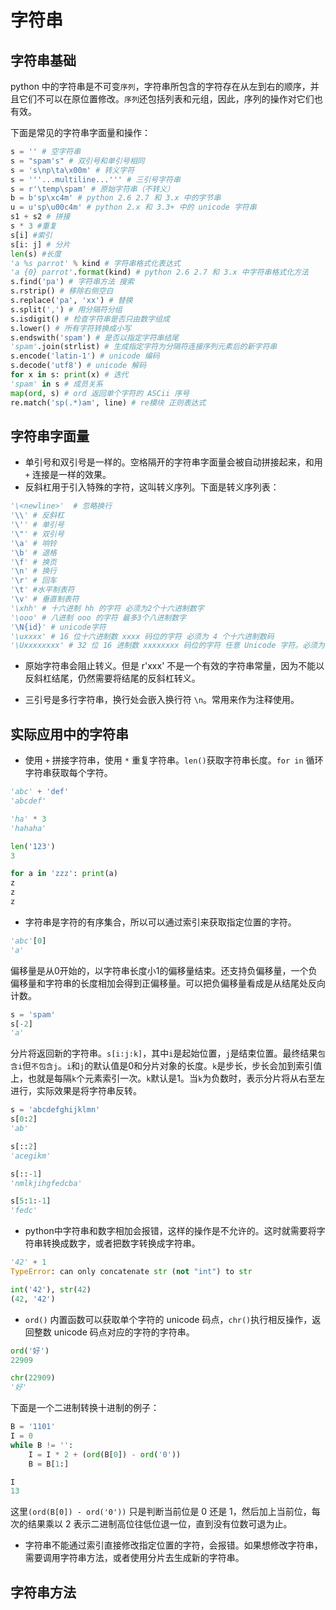 # 字符串

## 字符串基础

python 中的字符串是不可变`序列`，字符串所包含的字符存在从左到右的顺序，并且它们不可以在原位置修改。`序列`还包括列表和元组，因此，序列的操作对它们也有效。<br>

下面是常见的字符串字面量和操作：

```python
s = '' # 空字符串
s = "spam's" # 双引号和单引号相同
s = 's\np\ta\x00m' # 转义字符
s = '''...multiline...''' # 三引号字符串
s = r'\temp\spam' # 原始字符串（不转义）
b = b'sp\xc4m' # python 2.6 2.7 和 3.x 中的字节串
u = u'sp\u00c4m' # python 2.x 和 3.3+ 中的 unicode 字符串
s1 + s2 # 拼接
s * 3 #重复
s[i] #索引
s[i: j] # 分片
len(s) #长度
'a %s parrot' % kind # 字符串格式化表达式
'a {0} parrot'.format(kind) # python 2.6 2.7 和 3.x 中字符串格式化方法
s.find('pa') # 字符串方法 搜索
s.rstrip() # 移除右侧空白
s.replace('pa', 'xx') # 替换
s.split(',') # 用分隔符分组
s.isdigit() # 检查字符串是否只由数字组成
s.lower() # 所有字符转换成小写
s.endswith('spam') # 是否以指定字符串结尾
'spam'.join(strlist) # 生成指定字符为分隔符连接序列元素后的新字符串
s.encode('latin-1') # unicode 编码
s.decode('utf8') # unicode 解码
for x in s: print(x) # 迭代
'spam' in s # 成员关系
map(ord, s) # ord 返回单个字符的 ASCii 序号
re.match('sp(.*)am', line) # re模块 正则表达式
```

## 字符串字面量

* 单引号和双引号是一样的。空格隔开的字符串字面量会被自动拼接起来，和用 `+` 连接是一样的效果。
* 反斜杠用于引入特殊的字符，这叫转义序列。下面是转义序列表：

```python
'\<newline>'  # 忽略换行
'\\' # 反斜杠
'\'' # 单引号
'\"' # 双引号
'\a' # 响铃
'\b' # 退格
'\f' # 换页
'\n' # 换行
'\r' # 回车
'\t' #水平制表符
'\v' # 垂直制表符
'\xhh' # 十六进制 hh 的字符 必须为2个十六进制数字
'\ooo' # 八进制 ooo 的字符 最多3个八进制数字
'\N{id}' # unicode字符
'\uxxxx' # 16 位十六进制数 xxxx 码位的字符 必须为 4 个十六进制数码
'\Uxxxxxxxx' # 32 位 16 进制数 xxxxxxxx 码位的字符 任意 Unicode 字符。必须为 8 个十六进制数码。
```

* 原始字符串会阻止转义。但是 r'xxx\' 不是一个有效的字符串常量，因为不能以反斜杠结尾，仍然需要将结尾的反斜杠转义。

* 三引号是多行字符串，换行处会嵌入换行符 `\n`。常用来作为注释使用。

## 实际应用中的字符串

* 使用 `+` 拼接字符串，使用 `*` 重复字符串。`len()`获取字符串长度。`for in` 循环字符串获取每个字符。

```python
'abc' + 'def'
'abcdef'

'ha' * 3
'hahaha'

len('123')
3

for a in 'zzz': print(a)
z
z
z
```

* 字符串是字符的有序集合，所以可以通过索引来获取指定位置的字符。

```python
'abc'[0]
'a'
```

偏移量是从0开始的，以字符串长度小1的偏移量结束。还支持负偏移量，一个负偏移量和字符串的长度相加会得到正偏移量。可以把负偏移量看成是从结尾处反向计数。

```python
s = 'spam'
s[-2]
'a'
```

分片将返回新的字符串。`s[i:j:k]`，其中`i`是起始位置，`j`是结束位置。最终结果`包含i`但`不包含j`。`i`和`j`的默认值是0和分片对象的长度。`k`是步长，步长会加到索引值上，也就是每隔`k`个元素索引一次。`k`默认是1。当`k`为负数时，表示分片将从右至左进行，实际效果是将字符串反转。

```python
s = 'abcdefghijklmn'
s[0:2]
'ab'

s[::2]
'acegikm'

s[::-1]
'nmlkjihgfedcba'

s[5:1:-1]
'fedc'
```

* python中字符串和数字相加会报错，这样的操作是不允许的。这时就需要将字符串转换成数字，或者把数字转换成字符串。

```python
'42' + 1
TypeError: can only concatenate str (not "int") to str

int('42'), str(42)
(42, '42')
```

* `ord()` 内置函数可以获取单个字符的 unicode 码点，`chr()`执行相反操作，返回整数 unicode 码点对应的字符的字符串。

```python
ord('好')
22909

chr(22909)
'好'
```

下面是一个二进制转换十进制的例子：

```python
B = '1101'
I = 0
while B != '':
    I = I * 2 + (ord(B[0]) - ord('0'))
    B = B[1:]

I
13
```

这里`(ord(B[0]) - ord('0'))` 只是判断当前位是 0 还是 1，然后加上当前位，每次的结果乘以 2 表示二进制高位往低位退一位，直到没有位数可退为止。

* 字符串不能通过索引直接修改指定位置的字符，会报错。如果想修改字符串，需要调用字符串方法，或者使用分片去生成新的字符串。

## 字符串方法

